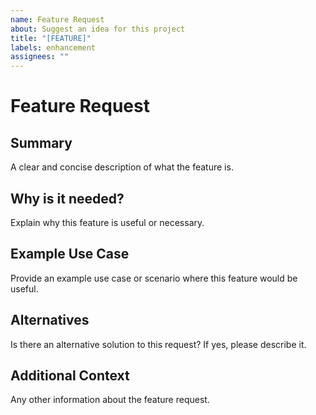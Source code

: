 ```yaml
---
name: Feature Request
about: Suggest an idea for this project
title: "[FEATURE]"
labels: enhancement
assignees: ""
---
```


# Feature Request

## Summary

A clear and concise description of what the feature is.

## Why is it needed?

Explain why this feature is useful or necessary.

## Example Use Case

Provide an example use case or scenario where this feature would be useful.

## Alternatives

Is there an alternative solution to this request? If yes, please describe it.

## Additional Context

Any other information about the feature request.